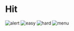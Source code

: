 # Hit

![alert](https://user-images.githubusercontent.com/83123957/130802491-d381af17-8c79-4444-b8fe-f441846a9341.PNG)
![easy](https://user-images.githubusercontent.com/83123957/130802496-af689b58-d9a7-4336-817e-53b53b8e1c18.PNG)
![hard](https://user-images.githubusercontent.com/83123957/130802497-f44eb37f-84f8-4a62-9f1d-f2957e19b5b9.PNG)
![menu](https://user-images.githubusercontent.com/83123957/130802499-0a2a1152-d991-4775-ab16-7f031d881491.PNG)
